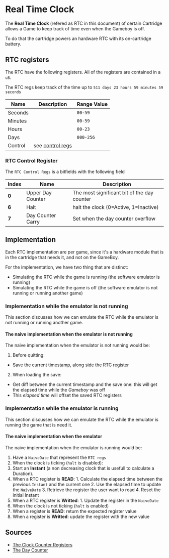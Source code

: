 # Real Time Clock

The **Real Time Clock** (refered as RTC in this document) of certain Cartridge
allows a Game to keep track of time even when the Gameboy is off.

To do that the cartridge powers an hardware RTC with its on-cartridge battery.

## RTC registers

The RTC have the following registers.
All of the registers are contained in a `u8`.

The RTC regs keep track of the time up to `511 days 23 hours 59 minutes 59 seconds`

| Name    | Description                               | Range Value |
| ------- | ----------------------------------------- | ----------- |
| Seconds |                                           | `00-59`     |
| Minutes |                                           | `00-59`     |
| Hours   |                                           | `00-23`     |
| Days    |                                           | `000-256`   |
| Control | see [control regs](#RTC_Control_Register) |             |

### RTC Control Register

The `RTC Control Regs` is a bitfields with the following field

| Index | Name              | Description                                 |
| ----- | ----------------- | ------------------------------------------- |
| **0** | Upper Day Counter | The most significant bit of the day counter |
| **6** | Halt              | halt the clock (0=Active, 1=Inactive)       |
| **7** | Day Counter Carry | Set when the day counter overflow           |

## Implementation

Each RTC implementation are per game,
since it's a hardware module that is in the cartridge that needs it,
and not on the GameBoy.

For the implementation, we have two thing that are distinct:

- Simulating the RTC while the game is running (the software emulator is running)
- Simulating the RTC while the game is off (the software emulator is not running or running another game)

### Implementation while the emulator is not running

This section discusses how we can emulate the RTC while the emulator is not running or running another game.

#### The naive implementation when the emulator is not running

The naive implementation when the emulator is not running would be:

1. Before quitting:
  - Save the current timestamp, along side the RTC register
2. When loading the save:
  - Get diff between the current timestamp and the save one: this will get the elapsed time while the *Gameboy* was off
  - This *elapsed time* will offset the saved RTC registers

### Implementation while the emulator is running

This section discusses how we can emulate the RTC while the emulator is running the game that is need it.

#### The naive implementation when the emulator

The naive implementation when the emulator is running would be:

1. Have a `NaiveDate` that represent the `RTC regs`
2. When the clock is ticking (`halt` is disabled):
  1. Start an **Instant** (a non decreasing clock that is usefull to calculate a Duration).
  2. When a RTC register is **READ**:
    1. Calculate the elapsed time between the previous `Instant` and the current one
    2. Use the elapsed time to update the `NaiveDate`
    3. Retrieve the register the user want to read
    4. Reset the initial Instant
  3. When a RTC register is **Writted**:
    1. Update the register in the `NaiveDate`
3. When the clock is not ticking (`halt` is enabled)
  1. When a register is **READ**: return the expected register value
  2. When a register is **Writted**: update the register with the new value

## Sources

- [The Clock Counter Registers](https://gbdev.io/pandocs/MBC3.html#the-clock-counter-registers)
- [The Day Counter](https://gbdev.io/pandocs/MBC3.html#the-day-counter)
